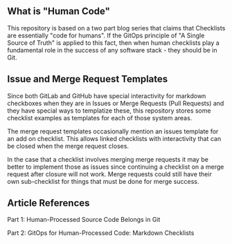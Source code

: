 ## What is "Human Code"

This repository is based on a two part blog series that claims that Checklists are essentially "code for humans".  If the GitOps principle of "A Single Source of Truth" is applied to this fact, then when human checklists play a fundamental role in the success of any software stack - they should be in Git.

## Issue and Merge Request Templates

Since both GitLab and GitHub have special interactivity for markdown checkboxes when they are in Issues or Merge Requests (Pull Requests) and they have special ways to templatize these, this repository stores some checklist examples as templates for each of those system areas.

The merge request templates occasionally mention an issues template for an add on checklist.  This allows linked checklists with interactivity that can be closed when the merge request closes.

In the case that a checklist involves merging merge requests it may be better to implement those as issues since continuing a checklist on a merge request after closure will not work.  Merge requests could still have their own sub-checklist for things that must be done for merge success.

## Article References

Part 1: Human-Processed Source Code Belongs in Git

Part 2: GitOps for Human-Processed Code: Markdown Checklists